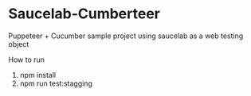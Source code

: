 # Saucelab-Cumberteer
Puppeteer + Cucumber sample project using saucelab as a web testing object

How to run
1. npm install
2. npm run test:stagging

